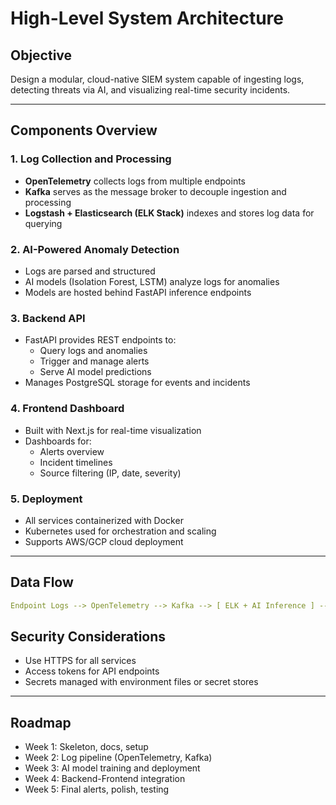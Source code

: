 # High-Level System Architecture

## Objective
Design a modular, cloud-native SIEM system capable of ingesting logs, detecting threats via AI, and visualizing real-time security incidents.

---

## Components Overview

### 1. **Log Collection and Processing**
- **OpenTelemetry** collects logs from multiple endpoints
- **Kafka** serves as the message broker to decouple ingestion and processing
- **Logstash + Elasticsearch (ELK Stack)** indexes and stores log data for querying

### 2. **AI-Powered Anomaly Detection**
- Logs are parsed and structured
- AI models (Isolation Forest, LSTM) analyze logs for anomalies
- Models are hosted behind FastAPI inference endpoints

### 3. **Backend API**
- FastAPI provides REST endpoints to:
  - Query logs and anomalies
  - Trigger and manage alerts
  - Serve AI model predictions
- Manages PostgreSQL storage for events and incidents

### 4. **Frontend Dashboard**
- Built with Next.js for real-time visualization
- Dashboards for:
  - Alerts overview
  - Incident timelines
  - Source filtering (IP, date, severity)

### 5. **Deployment**
- All services containerized with Docker
- Kubernetes used for orchestration and scaling
- Supports AWS/GCP cloud deployment

---

## Data Flow
```yaml
Endpoint Logs --> OpenTelemetry --> Kafka --> [ ELK + AI Inference ] --> FastAPI Backend --> PostgreSQL --> Next.js Dashboard
```

## Security Considerations
- Use HTTPS for all services
- Access tokens for API endpoints
- Secrets managed with environment files or secret stores

---

## Roadmap
- Week 1: Skeleton, docs, setup
- Week 2: Log pipeline (OpenTelemetry, Kafka)
- Week 3: AI model training and deployment
- Week 4: Backend-Frontend integration
- Week 5: Final alerts, polish, testing